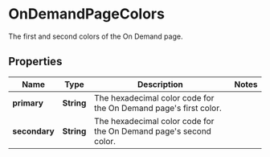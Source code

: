 

# OnDemandPageColors

The first and second colors of the On Demand page.

## Properties

| Name | Type | Description | Notes |
|------------ | ------------- | ------------- | -------------|
|**primary** | **String** | The hexadecimal color code for the On Demand page&#39;s first color. |  |
|**secondary** | **String** | The hexadecimal color code for the On Demand page&#39;s second color. |  |




